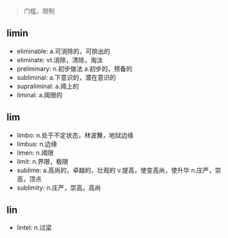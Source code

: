 > 门槛，限制

## limin

- eliminable: a.可消除的，可排出的
- eliminate: vt.消除，清除，淘汰
- preliminary: n.初步做法 a.初步的，预备的
- subliminal: a.下意识的，潜在意识的
- supraliminal: a.阈上的
- liminal: a.阈限的

## lim

- limbo: n.处于不定状态，林波舞，地狱边缘
- limbus: n.边缘
- limen: n.阈限
- limit: n.界限，极限
- sublime: a.高尚的，卓越的，壮观的 v.提高，使变高尚，使升华 n.庄严，崇高，顶点
- sublimity: n.庄严，崇高，高尚

## lin
- lintel: n.过梁